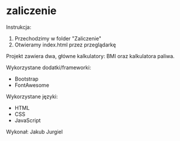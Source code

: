 # zaliczenie

Instrukcja:
1. Przechodzimy w folder "Zaliczenie"
2. Otwieramy index.html przez przeglądarkę

Projekt zawiera dwa, główne kalkulatory: BMI oraz kalkulatora paliwa.

Wykorzystane dodatki/frameworki:
- Bootstrap
- FontAwesome

Wykorzystane języki:
- HTML
- CSS
- JavaScript

Wykonał:
Jakub Jurgiel
